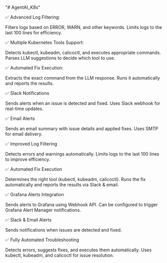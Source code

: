 "# AgentAI_K8s" 


✅ Advanced Log Filtering:

Filters logs based on ERROR, WARN, and other keywords.
Limits logs to the last 100 lines for efficiency.

✅ Multiple Kubernetes Tools Support:

Detects kubectl, kubeadm, calicoctl, and executes appropriate commands.
Parses LLM suggestions to decide which tool to use.

✅ Automated Fix Execution:

Extracts the exact command from the LLM response.
Runs it automatically and reports the results.

✅ Slack Notifications

Sends alerts when an issue is detected and fixed.
Uses Slack webhook for real-time updates.

✅ Email Alerts

Sends an email summary with issue details and applied fixes.
Uses SMTP for email delivery.

✅ Improved Log Filtering

Detects errors and warnings automatically.
Limits logs to the last 100 lines to improve efficiency.

✅ Automated Fix Execution

Determines the right tool (kubectl, kubeadm, calicoctl).
Runs the fix automatically and reports the results via Slack & email.

✅ Grafana Alerts Integration

Sends alerts to Grafana using Webhook API.
Can be configured to trigger Grafana Alert Manager notifications.

✅ Slack & Email Alerts

Sends notifications when issues are detected and fixed.

✅ Fully Automated Troubleshooting

Detects errors, suggests fixes, and executes them automatically.
Uses kubectl, kubeadm, and calicoctl for issue resolution.